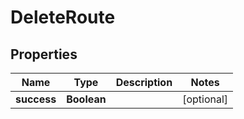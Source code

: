
# DeleteRoute

## Properties
Name | Type | Description | Notes
------------ | ------------- | ------------- | -------------
**success** | **Boolean** |  |  [optional]



